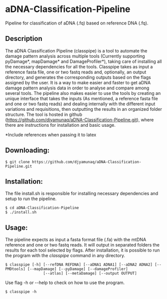 # aDNA-Classification-Pipeline
Pipeline for classification of aDNA (.fq) based on reference DNA (.fq). 

## Description
The aDNA Classification Pipeline (classpipe) is a tool to automate the damage pattern analysis across multiple tools (Currently supporting pyDamage*, mapDamage* and DamageProfiler*), taking care of installing all the necessary dependencies for all the tools. 
Classpipe takes as input a reference fasta file, one or two fastq reads and, optionally, an output directory, and generates the corresponding outputs based on the flags assigned by the user. It is a way to make easier and faster to get aDNA damage pattern analysis data in order to analyse and compare among several tools.
The pipeline also makes easier to use the tools by creating an unique interface that takes the inputs (As mentioned, a reference fasta file and one or two fastq reads) and dealing internally with the different input variations and requisitions, then outputting the results in an organized folder structure.
The tool is hosted in github (https://github.com/djyamunaq/aDNA-Classification-Pipeline.git), where there are instructions for installation and basic usage.

*Include references when passing it to latex

## Downloading:
```
$ git clone https://github.com/djyamunaq/aDNA-Classification-Pipeline.git
```

## Installation:
The file install.sh is responsible for installing necessary dependencies and setup to run the pipeline.
```
$ cd aDNA-Classification-Pipeline
$ ./install.sh
```

## Usage:
The pipeline expects as input a fasta format file (.fa) with the mtDNA reference and one or two fastq reads. It will output in separated folders the results for each tool selected by flags.
After installation, it is possible to run the program with the *classpipe* command in any directory.
```
$ classpipe [-h] [--refDNA REFDNA] [--aDNA1 ADNA1] [--aDNA2 ADNA2] [--PMDtools] [--mapDamage] [--pyDamage] [--damageProfiler]
                 [--atlas] [--metaDamage] [--output OUTPUT]
```
Use flag -h or --help to check on how to use the program.
```
$ classpipe -h
```